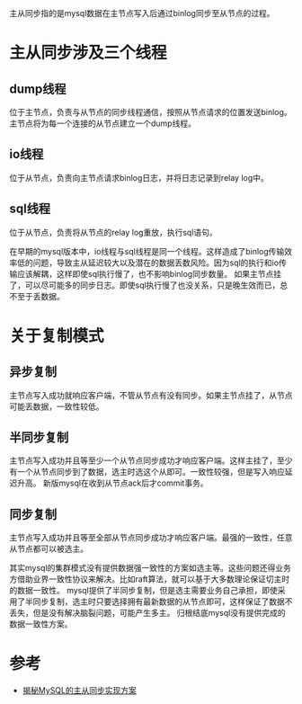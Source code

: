 主从同步指的是mysql数据在主节点写入后通过binlog同步至从节点的过程。

# 主从同步涉及三个线程
## dump线程
位于主节点，负责与从节点的同步线程通信，按照从节点请求的位置发送binlog。主节点将为每一个连接的从节点建立一个dump线程。

## io线程
位于从节点，负责向主节点请求binlog日志，并将日志记录到relay log中。

## sql线程
位于从节点，负责将从节点的relay log重放，执行sql语句。

在早期的mysql版本中，io线程与sql线程是同一个线程。这样造成了binlog传输效率低的问题，导致主从延迟较大以及潜在的数据丢数风险。因为sql的执行和io传输应该解耦，这样即使sql执行慢了，也不影响binlog同步数量。
如果主节点挂了，可以尽可能多的同步日志。即使sql执行慢了也没关系，只是晚生效而已，总不至于丢数据。

# 关于复制模式

## 异步复制
主节点写入成功就响应客户端，不管从节点有没有同步。如果主节点挂了，从节点可能丢数据，一致性较低。

## 半同步复制
主节点写入成功并且等至少一个从节点同步成功才响应客户端。这样主挂了，至少有一个从节点同步到了数据，选主时选这个从即可。一致性较强，但是写入响应延迟升高。
新版mysql在收到从节点ack后才commit事务。

## 同步复制
主节点写入成功并且等至全部从节点同步成功才响应客户端。最强的一致性，任意从节点都可以被选主。

其实mysql的集群模式没有提供数据强一致性的方案如选主等。这些问题还得业务方借助业界一致性协议来解决。比如raft算法，就可以基于大多数理论保证切主时的数据一致性。
mysql提供了半同步复制，但是选主需要业务自己承担，即使采用了半同步复制，选主时只要选择拥有最新数据的从节点即可，这样保证了数据不丢失，但是没有解决脑裂问题，可能产生多主。
归根结底mysql没有提供完成的数据一致性方案。

# 参考
- [揭秘MySQL的主从同步实现方案](https://cloud.tencent.com/developer/article/1845522)

